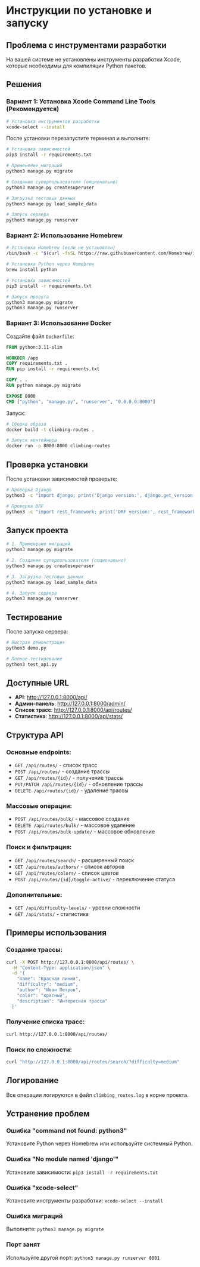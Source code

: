 # Инструкции по установке и запуску

## Проблема с инструментами разработки

На вашей системе не установлены инструменты разработки Xcode, которые необходимы для компиляции Python пакетов.

## Решения

### Вариант 1: Установка Xcode Command Line Tools (Рекомендуется)

```bash
# Установка инструментов разработки
xcode-select --install
```

После установки перезапустите терминал и выполните:

```bash
# Установка зависимостей
pip3 install -r requirements.txt

# Применение миграций
python3 manage.py migrate

# Создание суперпользователя (опционально)
python3 manage.py createsuperuser

# Загрузка тестовых данных
python3 manage.py load_sample_data

# Запуск сервера
python3 manage.py runserver
```

### Вариант 2: Использование Homebrew

```bash
# Установка Homebrew (если не установлен)
/bin/bash -c "$(curl -fsSL https://raw.githubusercontent.com/Homebrew/install/HEAD/install.sh)"

# Установка Python через Homebrew
brew install python

# Установка зависимостей
pip3 install -r requirements.txt

# Запуск проекта
python3 manage.py migrate
python3 manage.py runserver
```

### Вариант 3: Использование Docker

Создайте файл `Dockerfile`:

```dockerfile
FROM python:3.11-slim

WORKDIR /app
COPY requirements.txt .
RUN pip install -r requirements.txt

COPY . .
RUN python manage.py migrate

EXPOSE 8000
CMD ["python", "manage.py", "runserver", "0.0.0.0:8000"]
```

Запуск:

```bash
# Сборка образа
docker build -t climbing-routes .

# Запуск контейнера
docker run -p 8000:8000 climbing-routes
```

## Проверка установки

После установки зависимостей проверьте:

```bash
# Проверка Django
python3 -c "import django; print('Django version:', django.get_version())"

# Проверка DRF
python3 -c "import rest_framework; print('DRF version:', rest_framework.VERSION)"
```

## Запуск проекта

```bash
# 1. Применение миграций
python3 manage.py migrate

# 2. Создание суперпользователя (опционально)
python3 manage.py createsuperuser

# 3. Загрузка тестовых данных
python3 manage.py load_sample_data

# 4. Запуск сервера
python3 manage.py runserver
```

## Тестирование

После запуска сервера:

```bash
# Быстрая демонстрация
python3 demo.py

# Полное тестирование
python3 test_api.py
```

## Доступные URL

- **API**: http://127.0.0.1:8000/api/
- **Админ-панель**: http://127.0.0.1:8000/admin/
- **Список трасс**: http://127.0.0.1:8000/api/routes/
- **Статистика**: http://127.0.0.1:8000/api/stats/

## Структура API

### Основные endpoints:
- `GET /api/routes/` - список трасс
- `POST /api/routes/` - создание трассы
- `GET /api/routes/{id}/` - получение трассы
- `PUT/PATCH /api/routes/{id}/` - обновление трассы
- `DELETE /api/routes/{id}/` - удаление трассы

### Массовые операции:
- `POST /api/routes/bulk/` - массовое создание
- `DELETE /api/routes/bulk/` - массовое удаление
- `POST /api/routes/bulk-update/` - массовое обновление

### Поиск и фильтрация:
- `GET /api/routes/search/` - расширенный поиск
- `GET /api/routes/authors/` - список авторов
- `GET /api/routes/colors/` - список цветов
- `POST /api/routes/{id}/toggle-active/` - переключение статуса

### Дополнительные:
- `GET /api/difficulty-levels/` - уровни сложности
- `GET /api/stats/` - статистика

## Примеры использования

### Создание трассы:
```bash
curl -X POST http://127.0.0.1:8000/api/routes/ \
  -H "Content-Type: application/json" \
  -d '{
    "name": "Красная линия",
    "difficulty": "medium",
    "author": "Иван Петров",
    "color": "красный",
    "description": "Интересная трасса"
  }'
```

### Получение списка трасс:
```bash
curl http://127.0.0.1:8000/api/routes/
```

### Поиск по сложности:
```bash
curl "http://127.0.0.1:8000/api/routes/search/?difficulty=medium"
```

## Логирование

Все операции логируются в файл `climbing_routes.log` в корне проекта.

## Устранение проблем

### Ошибка "command not found: python3"
Установите Python через Homebrew или используйте системный Python.

### Ошибка "No module named 'django'"
Установите зависимости: `pip3 install -r requirements.txt`

### Ошибка "xcode-select"
Установите инструменты разработки: `xcode-select --install`

### Ошибка миграций
Выполните: `python3 manage.py migrate`

### Порт занят
Используйте другой порт: `python3 manage.py runserver 8001`
